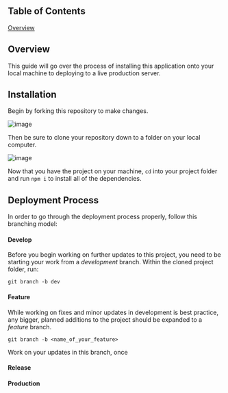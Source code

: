 ## Table of Contents
[Overview](#overview)

## Overview
This guide will go over the process of installing this application onto your local machine to deploying to a live production server.

## Installation
Begin by forking this repository to make changes.

![image](https://user-images.githubusercontent.com/17580530/28235659-5b816a04-68e0-11e7-8d86-36e8603c1878.png)

Then be sure to clone your repository down to a folder on your local computer. 

![image](https://user-images.githubusercontent.com/17580530/28235676-b620cba8-68e0-11e7-9703-54cb36ee0408.png)

Now that you have the project on your machine, `cd` into your project folder and run `npm i` to install all of the dependencies.

## Deployment Process
In order to go through the deployment process properly, follow this branching model:

#### Develop
Before you begin working on further updates to this project, you need to be starting your work from a *development* branch. Within the cloned project folder, run:

`git branch -b dev`

#### Feature
While working on fixes and minor updates in development is best practice, any bigger, planned additions to the project should be expanded to a *feature* branch.

`git branch -b <name_of_your_feature>`

Work on your updates in this branch, once 

#### Release

#### Production

